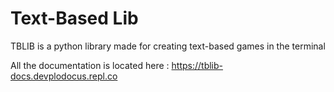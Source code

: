 # Text-Based Lib

TBLIB is a python library made for creating text-based games in the terminal

All the documentation is located here : https://tblib-docs.devplodocus.repl.co